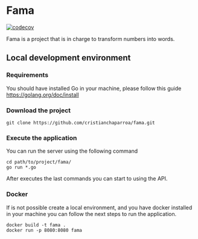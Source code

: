 # Fama

[![codecov](https://codecov.io/gh/cristianchaparroa/fama/branch/master/graph/badge.svg?token=BTHAPCM0II)](https://codecov.io/gh/cristianchaparroa/fama)

Fama is a project that is in charge to transform numbers into words.

## Local development environment

### Requirements

You should have installed Go in your machine, please follow this guide https://golang.org/doc/install 

### Download the project 

```shell script
git clone https://github.com/cristianchaparroa/fama.git 
```
### Execute the application

You can run the server using the following command

```shell script
cd path/to/project/fama/
go run *.go
``` 

After executes the last commands you can start to using the API. 

### Docker

If is not possible create a local environment, and you have docker installed in 
your machine you can follow the next steps to run the application.

```shell script
docker build -t fama .
docker run -p 8080:8080 fama
```
